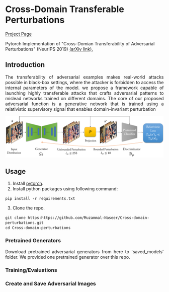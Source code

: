 # Cross-Domain Transferable Perturbations 
[Project Page](https://muzammal-naseer.github.io/Cross-domain-perturbations/)

Pytorch Implementation of "Cross-Domian Transferability of Adversarial Perturbations" (NeurIPS 2019) [(arXiv link)](https://arxiv.org/abs/1905.11736), 

## Introduction

<p align="justify">The transferability of adversarial examples makes real-world attacks possible in black-box settings,
where the attacker is forbidden to access the internal parameters of the model. we propose a framework capable of launching highly transferable attacks that crafts adversarial patterns to mislead networks trained on different domains. The core of our proposed adversarial function is a generative network that is trained using a relativistic supervisory signal that enables domain-invariant perturbation</p>

![Learning Algo](/assets/cross_distribution.png)

## Usage
1. Install [pytorch](https://pytorch.org/).
2. Install python packages using following command:
```
pip install -r requirements.txt
```
3. Clone the repo.
```
git clone https:https://github.com/Muzammal-Naseer/Cross-domain-perturbations.git
cd Cross-domain-perturbations
```

### Pretrained Generators
<p align="justify">Download pretrained adversarial generators from here to 'saved_models' folder. We provided one pretrained generator over this repo.<p >


### Training/Evaluations


### Create and Save Adversarial Images


